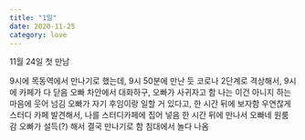 ```yaml
---
title: "1일"
date: 2020-11-25
category: love
---
```


11월 24일 첫 만남

9시에 목동역에서 만나기로 했는데, 9시 50분에 만난 듯
코로나 2단계로 격상해서, 9시에 카페가 다 닫음
오빠 차안에서 대화하구, 오빠가 사귀자고 함
나는 이건 아니지 하는 마음에 웃어 넘김
오빠가 자기 후임이랑 일할 거 있다고, 한 시간 뒤에 보자함
우연찮게 스터디 카페 발견해서, 나를 스터디카페에 집어 넣음
한 시간 뒤에 만나서 오빠네 원룸 감
오빠가 설득(?) 해서 결국 만나기로 함
침대에서 놀다 나옴
